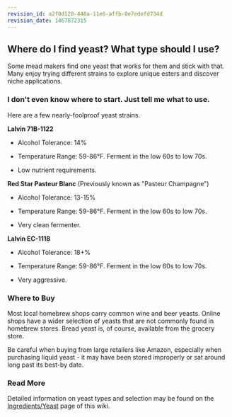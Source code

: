```yaml
---
revision_id: a2f0d128-440a-11e6-affb-0e7edefd734d
revision_date: 1467872315
---
```


## Where do I find yeast? What type should I use?

Some mead makers find one yeast that works for them and stick with that. Many enjoy trying different strains to explore unique esters and discover niche applications. 

### I don't even know where to start. Just tell me what to use.

Here are a few nearly-foolproof yeast strains.

**Lalvin 71B-1122**

* Alcohol Tolerance: 14%

* Temperature Range: 59-86°F.  Ferment in the low 60s to low 70s.

* Low nutrient requirements. 

**Red Star Pasteur Blanc** (Previously known as "Pasteur Champagne")

* Alcohol Tolerance: 13-15%

* Temperature Range: 59-86°F. Ferment in the low 60s to low 70s.

* Very clean fermenter.

**Lalvin EC-1118**

* Alcohol Tolerance: 18+%

* Temperature Range: 59-86°F. Ferment in the low 60s to low 70s.

* Very aggressive.

### Where to Buy

Most local homebrew shops carry common wine and beer yeasts. Online shops have a wider selection of yeasts that are not commonly found in homebrew stores. Bread yeast is, of course, available from the grocery store.

Be careful when buying from large retailers like Amazon, especially when purchasing liquid yeast - it may have been stored improperly or sat around long past its best-by date. 

### Read More

Detailed information on yeast types and selection may be found on the [Ingredients/Yeast](/ingredients/yeast) page of this wiki.